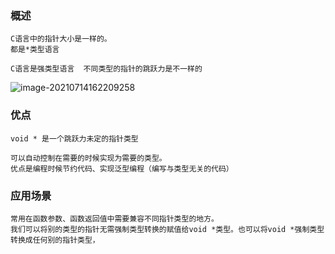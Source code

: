 ### 概述

```
C语言中的指针大小是一样的。
都是*类型语言
```

```
C语言是强类型语言  不同类型的指针的跳跃力是不一样的
```

![image-20210714162209258](C:\Users\Echo\AppData\Roaming\Typora\typora-user-images\image-20210714162209258.png)

### 优点

```
void * 是一个跳跃力未定的指针类型

可以自动控制在需要的时候实现为需要的类型。
优点是编程时候节约代码、实现泛型编程（编写与类型无关的代码）
```

### 应用场景

```
常用在函数参数、函数返回值中需要兼容不同指针类型的地方。
我们可以将别的类型的指针无需强制类型转换的赋值给void *类型。也可以将void *强制类型转换成任何别的指针类型，
```

